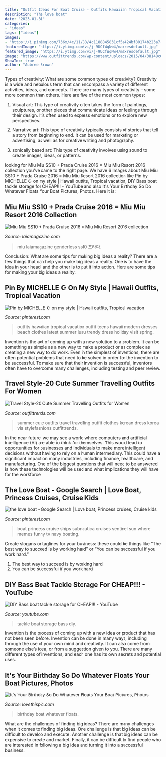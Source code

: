 ```yaml
---
title: "Outfit Ideas For Boat Cruise - Outfits Hawaiian Tropical Vacation Outfit Teens Hawaii Modern Dresses Beach Clothes Latest Summer Luau Trendy Dress Holiday Visit Spring"
description: "The love boat"
date: "2023-01-31"
categories:
- "ideas"
tags: ["ideas"]
images:
- "https://i.pinimg.com/736x/4c/11/88/4c1188845831cf5a424bf80174b223a7--antenna-tv-love-boat.jpg"
featuredImage: "https://i.ytimg.com/vi/j-9UCfWqNw4/maxresdefault.jpg"
featured_image: "https://i.ytimg.com/vi/j-9UCfWqNw4/maxresdefault.jpg"
image: "https://www.outfittrends.com/wp-content/uploads/2015/04/38148c6109fd2a306e58ab3d3a9a34c8.jpg"
ShowToc: true
author: "Aubree Brown"
---
```



Types of creativity: What are some common types of creativity?
Creativity is a wide and nebulous term that can encompass a variety of different activities, ideas, and concepts. There are many types of creativity – some more common than others. Here are five of the most common types:
1. Visual art: This type of creativity often takes the form of paintings, sculptures, or other pieces that communicate ideas or feelings through their design. It’s often used to express emotions or to explore new perspectives.

2. Narrative art: This type of creativity typically consists of stories that tell a story from beginning to end. It can be used for marketing or advertising, as well as for creative writing and photography.

3. sonically based art: This type of creativity involves using sound to create images, ideas, or patterns.

	

		
looking for Miu Miu SS10 + Prada Cruise 2016 = Miu Miu Resort 2016 collection you've came to the right page. We have 6 Images about Miu Miu SS10 + Prada Cruise 2016 = Miu Miu Resort 2016 collection like Pin by MICHELLE ☪ on my style | Hawaii outfits, Tropical vacation, DIY Bass boat tackle storage for CHEAP!!! - YouTube and also It&#039;s Your Birthday So Do Whatever Floats Your Boat Pictures, Photos. Here it is:
		
    
## Miu Miu SS10 + Prada Cruise 2016 = Miu Miu Resort 2016 Collection

<img loading=lazy src="http://www.laiamagazine.com/wp-content/uploads/2015/07/prada-pre-spring-2016.jpg" onerror="this.onerror=null;this.src='https://tse1.mm.bing.net/th?id=OIP.tUwHg2Nmg7fPH96Q6Q9ctQHaLG&amp;pid=15.1';" alt="Miu Miu SS10 + Prada Cruise 2016 = Miu Miu Resort 2016 collection">

_Source: laiamagazine.com_

>miu laiamagazine genderless ss10 프라다. 

	

Conclusion: What are some tips for making big ideas a reality?
There are a few things that can help you make big ideas a reality. One is to have the idea in your head, and the other is to put it into action. Here are some tips for making your big ideas a reality.

    
## Pin By MICHELLE ☪ On My Style | Hawaii Outfits, Tropical Vacation

<img loading=lazy src="https://i.pinimg.com/736x/82/75/ed/8275ed5e696f58f94566e600326faad9.jpg" onerror="this.onerror=null;this.src='https://tse4.mm.bing.net/th?id=OIP.O20cXlBcFhF1ZOenrLS-_gHaNK&amp;pid=15.1';" alt="Pin by MICHELLE ☪ on my style | Hawaii outfits, Tropical vacation">

_Source: pinterest.com_

>outfits hawaiian tropical vacation outfit teens hawaii modern dresses beach clothes latest summer luau trendy dress holiday visit spring. 

	

Invention is the act of coming up with a new solution to a problem. It can be something as simple as a new way to make a product or as complex as creating a new way to do work. Even in the simplest of inventions, there are often potential problems that need to be solved in order for the invention to be successful. To make sure that their invention is successful, inventors often have to overcome many challenges, including testing and peer review.

    
## Travel Style-20 Cute Summer Travelling Outfits For Women

<img loading=lazy src="https://www.outfittrends.com/wp-content/uploads/2015/04/38148c6109fd2a306e58ab3d3a9a34c8.jpg" onerror="this.onerror=null;this.src='https://tse1.mm.bing.net/th?id=OIP.uY27oQt778rElG0LWVIpvAHaKn&amp;pid=15.1';" alt="Travel Style-20 Cute Summer Travelling Outfits for Women">

_Source: outfittrends.com_

>summer cute outfits travel travelling outfit clothes korean dress korea via stylefashions outfittrends. 

	

In the near future, we may see a world where computers and artificial intelligence (AI) are able to think for themselves. This would lead to opportunities for businesses and individuals to make more intelligent decisions without having to rely on a human intermediary. This could have a significant impact on many industries, including finance, healthcare, and manufacturing. One of the biggest questions that will need to be answered is how these technologies will be used and what implications they will have for the workforce.

    
## The Love Boat - Google Search | Love Boat, Princess Cruises, Cruise Kids

<img loading=lazy src="https://i.pinimg.com/736x/4c/11/88/4c1188845831cf5a424bf80174b223a7--antenna-tv-love-boat.jpg" onerror="this.onerror=null;this.src='https://tse2.mm.bing.net/th?id=OIP.t_vfEtiUPHL6vm-v6CbAegHaEK&amp;pid=15.1';" alt="the love boat - Google Search | Love boat, Princess cruises, Cruise kids">

_Source: pinterest.com_

>boat princess cruise ships subnautica cruises sentinel sun where memes funny tv navy boating. 

	

Create slogans or taglines for your business: these could be things like “The best way to succeed is by working hard” or “You can be successful if you work hard.”
1. The best way to succeed is by working hard 
2. You can be successful if you work hard 

    
## DIY Bass Boat Tackle Storage For CHEAP!!! - YouTube

<img loading=lazy src="https://i.ytimg.com/vi/j-9UCfWqNw4/maxresdefault.jpg" onerror="this.onerror=null;this.src='https://tse2.mm.bing.net/th?id=OIP.0zfnluzNPiNyBoc8BpI_TQHaEK&amp;pid=15.1';" alt="DIY Bass boat tackle storage for CHEAP!!! - YouTube">

_Source: youtube.com_

>tackle boat storage bass diy. 

	

Invention is the process of coming up with a new idea or product that has not been seen before. Invention can be done in many ways, including through the use of your own mind and creativity. It can also come from someone else’s idea, or from a suggestion given to you. There are many different types of inventions, and each one has its own secrets and potential uses.

    
## It&#039;s Your Birthday So Do Whatever Floats Your Boat Pictures, Photos

<img loading=lazy src="http://www.lovethispic.com/uploaded_images/337015-It-s-Your-Birthday-So-Do-Whatever-Floats-Your-Boat.jpg" onerror="this.onerror=null;this.src='https://tse1.mm.bing.net/th?id=OIP.hi8UfmLeeTLQTSV9nhnbagHaKH&amp;pid=15.1';" alt="It&#039;s Your Birthday So Do Whatever Floats Your Boat Pictures, Photos">

_Source: lovethispic.com_

>birthday boat whatever floats. 

	

What are the challenges of finding big ideas?
There are many challenges when it comes to finding big ideas. One challenge is that big ideas can be difficult to develop and execute. Another challenge is that big ideas can be expensive to create and market. Finally, it can be difficult to find people who are interested in following a big idea and turning it into a successful business.

